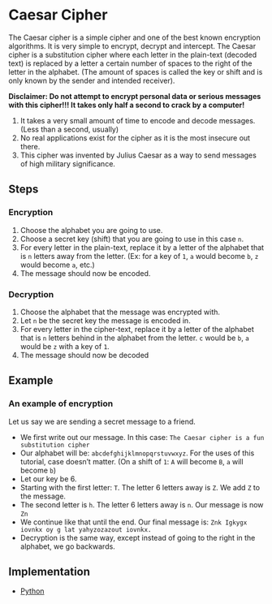 # Caesar Cipher

The Caesar cipher is a simple cipher and one of the best known encryption algorithms. It is very simple to encrypt, decrypt and intercept. The Caesar cipher is a substitution cipher where each letter in the plain-text (decoded text) is replaced by a letter a certain number of spaces to the right of the letter in the alphabet. (The amount of spaces is called the key or shift and is only known by the sender and intended receiver).

**Disclaimer: Do not attempt to encrypt personal data or serious messages with this cipher!!! It takes only half a second to crack by a computer!**

1.  It takes a very small amount of time to encode and decode messages. (Less than a second, usually)
2.  No real applications exist for the cipher as it is the most insecure out there.
3.  This cipher was invented by Julius Caesar as a way to send messages of high military significance.

## Steps

### Encryption

1.  Choose the alphabet you are going to use.
2.  Choose a secret key (shift) that you are going to use in this case `n`.
3.  For every letter in the plain-text, replace it by a letter of the alphabet that is `n` letters away from the letter. (Ex: for a key of `1`, `a` would become `b`, `z` would become `a`, etc.)
4.  The message should now be encoded.

### Decryption

1.  Choose the alphabet that the message was encrypted with.
2.  Let `n` be the secret key the message is encoded in.
3.  For every letter in the cipher-text, replace it by a letter of the alphabet that is `n` letters behind in the alphabet from the letter. `c` would be `b`, `a` would be `z` with a key of `1`.
4.  The message should now be decoded

## Example

### An example of encryption

Let us say we are sending a secret message to a friend.

- We first write out our message. In this case: `The Caesar cipher is a fun substitution cipher`
- Our alphabet will be: `abcdefghijklmnopqrstuvwxyz`. For the uses of this tutorial, case doesn’t matter. (On a shift of `1`: `A` will become `B`, `a` will become `b`)
- Let our key be 6.
- Starting with the first letter: `T`. The letter 6 letters away is `Z`. We add `Z` to the message.
- The second letter is `h`. The letter 6 letters away is `n`. Our message is now `Zn`
- We continue like that until the end. Our final message is: `Znk Igkygx iovnkx oy g lat yahyzozazout iovnkx.`
- Decryption is the same way, except instead of going to the right in the alphabet, we go backwards.

## Implementation

- [Python](https://github.com/TheAlgorithms/Python/blob/master/ciphers/caesar_cipher.py)
